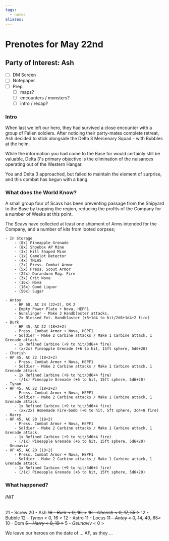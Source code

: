 ```yaml
---
tags:
  - notes
aliases:
---
```


# Prenotes for May 22nd
## Party of Interest: Ash
- [ ] DM Screen
- [ ] Notepaper
- [ ] Prep
	- [ ] maps?
	- [ ] encounters / monsters?
	- [ ] intro / recap?

### Intro
When last we left our hero, they had survived a close encounter with a group of Fallen soldiers. After noticing their party-mates complete retreat, Ash decided to stick alongside the Delta 3 Mercenary Squad - with Bubbles at the helm.

While the information you had come to the Base for would certainly still be valuable, Delta 3's primary objective is the elimination of the nuisances operating out of the Western Hangar. 

You and Delta 3 approached, but failed to maintain the element of surprise, and this combat has begun with a bang.

### What does the World Know?
A small group four of Scavs has been preventing passage from the Shipyard to the Base by trapping the region, reducing the profits of the Company for a number of Weeks at this point.

The Scavs have collected at least one shipment of Arms intended for the Company, and a number of kits from looted corpses;

	- In Storage
		- (8x) Pineapple Grenade
		- (8x) Shoebox AP Mine
		- (3x) Hill Shaped Mine
		- (1x) Camelot Detector
		- (4x) THLAS
		- (2x) Press. Combat Armor
		- (5x) Press. Scout Armor
		- (22x) Durandurm Mag. Fire
		- (3x) Crit Nova
		- (16x) Nova
		- (18x) Good Liquor
		- (50x) Sugar

	- Antoy
		- HP 60, AC 24 (22+2), DR 2
		- Empty Power Plate + Nova, HEPF1
		- Gunslinger - Make 3 Handblaster attacks.
		- 2x Blessed Ext. Handblaster (+8+1d4 to hit/2d6+1d4+2 fire)
	- Burk
		- HP 45, AC 22 (18+2+2)
		- Press. Combat Armor + Nova, HEPF1
		- Soldier - Make 2 Carbine attacks / Make 1 Carbine attack, 1 Grenade attack.
		- 1x Refined Carbine (+9 to hit/3d6+4 fire)
		- (x/2x) Pineapple Grenade (+6 to hit, 15ft sphere, 5d6+20)
	- Cherish
	- HP 45, AC 22 (18+2+2)
		- Press. Combat Armor + Nova, HEPF1
		- Soldier - Make 2 Carbine attacks / Make 1 Carbine attack, 1 Grenade attack.
		- 1x Refined Carbine (+9 to hit/3d6+4 fire)
		- (/1x) Pineapple Grenade (+6 to hit, 15ft sphere, 5d6+20)
	- Tynan
	- HP 45, AC 22 (18+2+2)
		- Press. Combat Armor + Nova, HEPF1
		- Soldier - Make 2 Carbine attacks / Make 1 Carbine attack, 1 Grenade attack.
		- 1x Refined Carbine (+9 to hit/3d6+4 fire)
		- (xx/2x) Homemade Fire-bomb (+6 to hit, 5ft sphere, 3d4+8 fire)
	- Harry
	- HP 45, AC 20 (18+2)
		- Press. Combat Armor + Nova, HEPF1
		- Soldier - Make 2 Carbine attacks / Make 1 Carbine attack, 1 Grenade attack.
		- 1x Refined Carbine (+9 to hit/3d6+4 fire)
		- (/1x) Pineapple Grenade (+6 to hit, 15ft sphere, 5d6+20)
	- Geunaviv
	- HP 45, AC 20 (18+2)
		- Press. Combat Armor + Nova, HEPF1
		- Soldier - Make 2 Carbine attacks / Make 1 Carbine attack, 1 Grenade attack.
		- 1x Refined Carbine (+9 to hit/3d6+4 fire)
		- (/1x) Pineapple Grenade (+6 to hit, 15ft sphere, 5d6+20)

### What happened?
###### INIT
21 - Screw
20 - Ash
~~16 - *Burk* < 0, 16, >~~
~~16 - *Cherish* < 0, 17, 55 >~~
12 - Bubble
12 - *Tynon* < 0, 16 >
12 - Astro
11 - Locus
~~11 - *Antoy* < 0, 14, 49, 65>~~
10 - Dom
~~5 - *Harry* < 0, 19 >~~
5 - *Geunaviv* < 0 >

We leave our heroes on the date of ... AF, as they ...